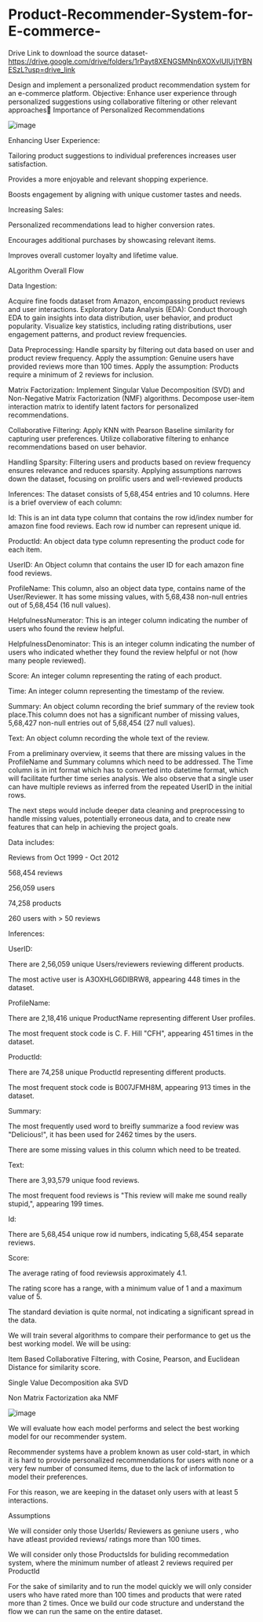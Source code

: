 # Product-Recommender-System-for-E-commerce-
Drive Link to download the source dataset- https://drive.google.com/drive/folders/1rPayt8XENGSMNn6XOXvlUIUj1YBNESzL?usp=drive_link

Design and implement a personalized product recommendation system for an e-commerce platform.
Objective: Enhance user experience through personalized suggestions using collaborative filtering or other relevant approaches
Importance of Personalized Recommendations

![image](https://github.com/VargheseTito/Product-Recommender-System-for-E-commerce-/assets/110298267/537e392a-5eba-445b-9b8f-c0ec9c5a22ab)


Enhancing User Experience:

Tailoring product suggestions to individual preferences increases user satisfaction.  

Provides a more enjoyable and relevant shopping experience.

Boosts engagement by aligning with unique customer tastes and needs.

Increasing Sales:

Personalized recommendations lead to higher conversion rates.

Encourages additional purchases by showcasing relevant items.

Improves overall customer loyalty and lifetime value.

ALgorithm Overall Flow

Data Ingestion:

Acquire fine foods dataset from Amazon, encompassing product reviews and user interactions.
Exploratory Data Analysis (EDA):
Conduct thorough EDA to gain insights into data distribution, user behavior, and product popularity.
Visualize key statistics, including rating distributions, user engagement patterns, and product review frequencies.

Data Preprocessing:
Handle sparsity by filtering out data based on user and product review frequency.
Apply the assumption: Genuine users have provided reviews more than 100 times.
Apply the assumption: Products require a minimum of 2 reviews for inclusion.

Matrix Factorization:
Implement Singular Value Decomposition (SVD) and Non-Negative Matrix Factorization (NMF) algorithms.
Decompose user-item interaction matrix to identify latent factors for personalized recommendations.

Collaborative Filtering:
Apply KNN with Pearson Baseline similarity for capturing user preferences.
Utilize collaborative filtering to enhance recommendations based on user behavior.

Handling Sparsity:
Filtering users and products based on review frequency ensures relevance and reduces sparsity.
Applying assumptions narrows down the dataset, focusing on prolific users and well-reviewed products


Inferences:
The dataset consists of 5,68,454 entries and 10 columns. Here is a brief overview of each column:

Id: This is an int data type column that contains the row id/index number for amazon fine food reviews. Each row id number can represent unique id.

ProductId: An object data type column representing the product code for each item.

UserID: An Object column that contains the user ID for each amazon fine food reviews.

ProfileName: This column, also an object data type, contains name of the User/Reviewer. It has some missing values, with 5,68,438 non-null entries out of 5,68,454 (16 null values).

HelpfulnessNumerator: This is an integer column indicating the number of users who found the review helpful.

HelpfulnessDenominator: This is an integer column indicating the number of users who indicated whether they found the review helpful or not (how many people reviewed).

Score: An integer column representing the rating of each product.

Time: An integer column representing the timestamp of the review.

Summary: An object column recording the brief summary of the review took place.This column does not has a significant number of missing values, 5,68,427 non-null entries out of 5,68,454 (27 null values).

Text: An object column recording the whole text of the review.

From a preliminary overview, it seems that there are missing values in the ProfileName and Summary columns which need to be addressed. The Time column is in int format which has to converted into datetime format, which will facilitate further time series analysis. We also observe that a single user can have multiple reviews as inferred from the repeated UserID in the initial rows.

The next steps would include deeper data cleaning and preprocessing to handle missing values, potentially erroneous data, and to create new features that can help in achieving the project goals.

Data includes:

Reviews from Oct 1999 - Oct 2012

568,454 reviews

256,059 users

74,258 products

260 users with > 50 reviews

Inferences:

UserID:

There are 2,56,059 unique Users/reviewers reviewing different products.

The most active user is A3OXHLG6DIBRW8, appearing 448 times in the dataset.

ProfileName:

There are 2,18,416 unique ProductName representing different User profiles.

The most frequent stock code is C. F. Hill "CFH", appearing 451 times in the dataset.

ProductId:

There are 74,258 unique ProductId representing different products.

The most frequent stock code is B007JFMH8M, appearing 913 times in the dataset.

Summary:

The most frequently used word to breifly summarize a food review was "Delicious!", it has been used for 2462 times by the users.

There are some missing values in this column which need to be treated.

Text:

There are 3,93,579 unique food reviews.

The most frequent food reviews is "This review will make me sound really stupid,", appearing 199 times.

Id:

There are 5,68,454 unique row id numbers, indicating 5,68,454 separate reviews.

Score:

The average rating of food reviewsis approximately 4.1.

The rating score has a range, with a minimum value of 1 and a maximum value of 5.

The standard deviation is quite normal, not indicating a significant spread in the data.

We will train several algorithms to compare their performance to get us the best working model. We will be using:

Item Based Collaborative Filtering, with Cosine, Pearson, and Euclidean Distance for similarity score.

Single Value Decomposition aka SVD

Non Matrix Factorization aka NMF


![image](https://github.com/VargheseTito/Product-Recommender-System-for-E-commerce-/assets/110298267/04619b8d-0bcf-4e1b-84c5-37a65d1569bf)


We will evaluate how each model performs and select the best working model for our recommender system.

Recommender systems have a problem known as user cold-start, in which it is hard to provide personalized recommendations for users with none or a very few number of consumed items, due to the lack of information to model their preferences.

For this reason, we are keeping in the dataset only users with at least 5 interactions.

Assumptions

We will consider only those UserIds/ Reviewers as geniune users , who have atleast provided reviews/ ratings more than 100 times.

We will consider only those ProductsIds for buliding recommedation system, where the minimum number of atleast 2 reviews required per ProductId

For the sake of similarity and to run the model quickly we will only consider users who have rated more than 100 times and products that were rated more than 2 times. Once we build our code structure and understand the flow we can run the same on the entire dataset.
